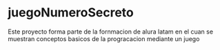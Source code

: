# juegoNumeroSecreto
Este proyecto forma parte de la fornmacion de alura latam en el cuan se muestran conceptos basicos de la progracacion mediante un juego
